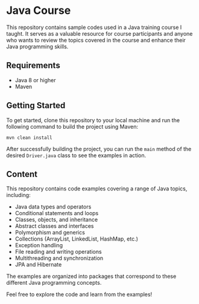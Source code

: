 # Java Course

This repository contains sample codes used in a Java training course I taught. It serves as a valuable resource for course participants and anyone who wants to review the topics covered in the course and enhance their Java programming skills.

## Requirements

- Java 8 or higher
- Maven

## Getting Started

To get started, clone this repository to your local machine and run the following command to build the project using Maven:

```mvn clean install```


After successfully building the project, you can run the `main` method of the desired `Driver.java` class to see the examples in action.

## Content

This repository contains code examples covering a range of Java topics, including:

- Java data types and operators
- Conditional statements and loops
- Classes, objects, and inheritance
- Abstract classes and interfaces
- Polymorphism and generics
- Collections (ArrayList, LinkedList, HashMap, etc.)
- Exception handling
- File reading and writing operations
- Multithreading and synchronization
- JPA and Hibernate

The examples are organized into packages that correspond to these different Java programming concepts.

Feel free to explore the code and learn from the examples!
